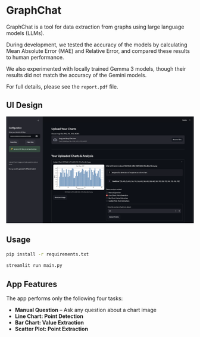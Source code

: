 # GraphChat

GraphChat is a tool for data extraction from graphs using large language models (LLMs).

During development, we tested the accuracy of the models by calculating Mean Absolute Error (MAE) and Relative Error, and compared these results to human performance.

We also experimented with locally trained Gemma 3 models, though their results did not match the accuracy of the Gemini models.

For full details, please see the `report.pdf` file.

## UI Design

![GraphChat UI](ui_design.png)


## Usage

```bash
pip install -r requirements.txt
```

```bash 
streamlit run main.py
```

## App Features

The app performs only the following four tasks:
- **Manual Question** – Ask any question about a chart image
- **Line Chart: Point Detection**
- **Bar Chart: Value Extraction**
- **Scatter Plot: Point Extraction**
